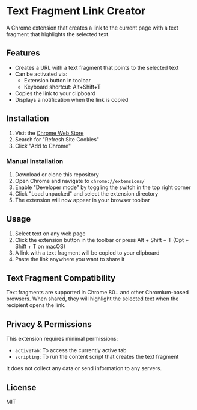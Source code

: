 # Text Fragment Link Creator

A Chrome extension that creates a link to the current page with a text fragment that highlights the selected text.

## Features

- Creates a URL with a text fragment that points to the selected text
- Can be activated via:
  - Extension button in toolbar
  - Keyboard shortcut: Alt+Shift+T
- Copies the link to your clipboard
- Displays a notification when the link is copied

## Installation

1. Visit the [Chrome Web Store](https://chrome.google.com/webstore/)
2. Search for "Refresh Site Cookies"
3. Click "Add to Chrome"

### Manual Installation

1. Download or clone this repository
2. Open Chrome and navigate to `chrome://extensions/`
3. Enable "Developer mode" by toggling the switch in the top right corner
4. Click "Load unpacked" and select the extension directory
5. The extension will now appear in your browser toolbar

## Usage

1. Select text on any web page
2. Click the extension button in the toolbar or press Alt + Shift + T (Opt + Shift + T on macOS)
3. A link with a text fragment will be copied to your clipboard
4. Paste the link anywhere you want to share it

## Text Fragment Compatibility

Text fragments are supported in Chrome 80+ and other Chromium-based browsers.
When shared, they will highlight the selected text when the recipient opens the link.

## Privacy & Permissions

This extension requires minimal permissions:
- `activeTab`: To access the currently active tab
- `scripting`: To run the content script that creates the text fragment

It does not collect any data or send information to any servers.

## License

MIT
